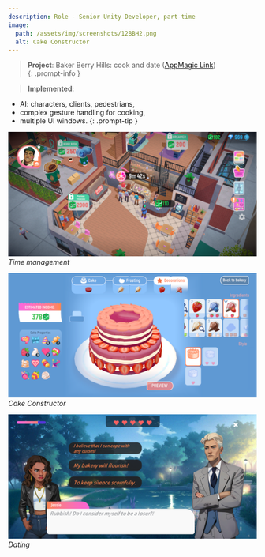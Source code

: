 ```yaml
---
description: Role - Senior Unity Developer, part-time  
image:
  path: /assets/img/screenshots/12BBH2.png
  alt: Cake Constructor
---
```


> **Project**: Baker Berry Hills: cook and date ([AppMagic Link](https://appmagic.rocks/google-play/baker-berry-hills-cook-and-date/com.deuscraft.cakeconstructor))  
{: .prompt-info } 

> **Implemented**:
- AI: characters, clients, pedestrians,
- complex gesture handling for cooking,
- multiple UI windows.
{: .prompt-tip } 

![img-description](/assets/img/screenshots/11BBH1.png)
_Time management_

![img-description](/assets/img/screenshots/12BBH2.png)
_Cake Constructor_

![img-description](/assets/img/screenshots/13BBH3.png)
_Dating_